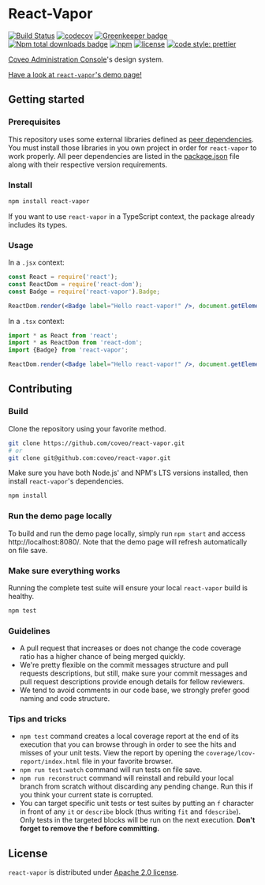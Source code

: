 # React-Vapor

[![Build Status](https://img.shields.io/travis/coveo/react-vapor/master.svg?style=flat-square)](https://travis-ci.org/coveo/react-vapor)
[![codecov](https://img.shields.io/codecov/c/github/coveo/react-vapor/master.svg?style=flat-square)](https://codecov.io/gh/coveo/react-vapor)
[![Greenkeeper badge](https://badges.greenkeeper.io/coveo/react-vapor.svg?style=flat-square)](https://greenkeeper.io/)
[![Npm total downloads badge](https://img.shields.io/npm/dt/react-vapor.svg?style=flat-square)](https://www.npmjs.com/package/react-vapor)
[![npm](https://img.shields.io/npm/v/react-vapor.svg?maxAge=2592000&style=flat-square)](https://www.npmjs.com/package/react-vapor)
[![license](https://img.shields.io/hexpm/l/plug.svg?style=flat-square)](LICENSE)
[![code style: prettier](https://img.shields.io/badge/code_style-prettier-ff69b4.svg?style=flat-square)](https://github.com/prettier/prettier)

[Coveo Administration Console](https://platform.cloud.coveo.com/admin/)'s design system.

[Have a look at `react-vapor`'s demo page!](https://react-vapor.prod.cloud.coveo.com/)

## Getting started

### Prerequisites

This repository uses some external libraries defined as [peer dependencies](https://devdocs.io/npm/files/package.json#peerdependencies). You must install those libraries in you own project in order for `react-vapor` to work properly. All peer dependencies are listed in the [package.json](https://github.com/coveo/react-vapor/blob/master/package.json) file along with their respective version requirements.

### Install

```bash
npm install react-vapor
```

If you want to use `react-vapor` in a TypeScript context, the package already includes its types.

### Usage

In a `.jsx` context:

```jsx
const React = require('react');
const ReactDom = require('react-dom');
const Badge = require('react-vapor').Badge;

ReactDom.render(<Badge label="Hello react-vapor!" />, document.getElementById('SomewhereInYourApp'));
```

In a `.tsx` context:

```jsx
import * as React from 'react';
import * as ReactDom from 'react-dom';
import {Badge} from 'react-vapor';

ReactDom.render(<Badge label="Hello react-vapor!" />, document.getElementById('SomewhereInYourApp'));
```

## Contributing

### Build

Clone the repository using your favorite method.

```bash
git clone https://github.com/coveo/react-vapor.git
# or
git clone git@github.com:coveo/react-vapor.git
```

Make sure you have both Node.js' and NPM's LTS versions installed, then install `react-vapor`'s dependencies.

```bash
npm install
```

### Run the demo page locally

To build and run the demo page locally, simply run `npm start` and access http://localhost:8080/. Note that the demo page will refresh automatically on file save.

### Make sure everything works

Running the complete test suite will ensure your local `react-vapor` build is healthy.

```bash
npm test
```

### Guidelines

-   A pull request that increases or does not change the code coverage ratio has a higher chance of being merged quickly.
-   We're pretty flexible on the commit messages structure and pull requests descriptions, but still, make sure your commit messages and pull request descriptions provide enough details for fellow reviewers.
-   We tend to avoid comments in our code base, we strongly prefer good naming and code structure.

### Tips and tricks

-   `npm test` command creates a local coverage report at the end of its execution that you can browse through in order to see the hits and misses of your unit tests. View the report by opening the `coverage/lcov-report/index.html` file in your favorite browser.
-   `npm run test:watch` command will run tests on file save.
-   `npm run reconstruct` command will reinstall and rebuild your local branch from scratch without discarding any pending change. Run this if you think your current state is corrupted.
-   You can target specific unit tests or test suites by putting an `f` character in front of any `it` or `describe` block (thus writing `fit` and `fdescribe`). Only tests in the targeted blocks will be run on the next execution. **Don't forget to remove the `f` before committing.**

## License

`react-vapor` is distributed under [Apache 2.0 license](../../LICENSE).
